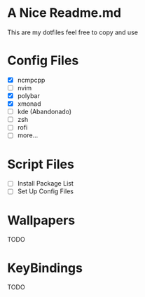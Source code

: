 # A Nice Readme.md

This are my dotfiles feel free to copy and use


# Config Files

- [X] ncmpcpp 
- [ ] nvim
- [X] polybar
- [X] xmonad
- [ ] kde (Abandonado)
- [ ] zsh
- [ ] rofi
- [ ] more...

# Script Files

- [ ] Install Package List
- [ ] Set Up Config Files

# Wallpapers
TODO
# KeyBindings
TODO
